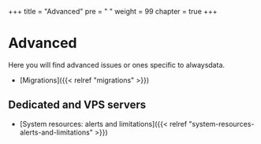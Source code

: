+++
title = "Advanced"
pre = "<i class='fas fa-fw fa-asterisk'></i> "
weight = 99
chapter = true
+++

# Advanced

Here you will find advanced issues or ones specific to alwaysdata.

- [Migrations]({{< relref "migrations" >}})

## Dedicated and VPS servers

- [System resources: alerts and limitations]({{< relref "system-resources-alerts-and-limitations" >}})
